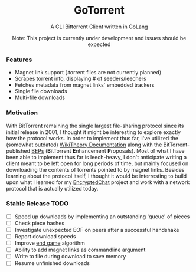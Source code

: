 <div align="center">
	<h1>GoTorrent</h1>
	<p>A CLI Bittorrent Client written in GoLang</p>
	<p>Note: This project is currently under development and issues should be expected</p>
</div>

### Features
 - Magnet link support (.torrent files are not currently planned)
 - Scrapes torrent info, displaying # of seeders/leechers
 - Fetches metadata from magnet links' embedded trackers
 - Single file downloads
 - Multi-file downloads

### Motivation
With BitTorrent remaining the single largest file-sharing protocol since its initial release in 2001, I thought it might be interesting to explore exactly how the protocol works. In order to implement thus far, I've utilized the (somewhat outdated) [WikiTheory Documentation](https://wiki.theory.org/BitTorrentSpecification) along with the BitTorrent-published [BEPs](http://www.bittorrent.org/beps/bep_0000.html) (**B**itTorrent **E**nhancement **P**roposals). Most of what I have been able to implement thus far is leech-heavy, I don't anticipate writing a client meant to be left open for long periods of time, but mainly focused on downloading the contents of torrents pointed to by magnet links. Besides learning about the protocol itself, I thought it would be interresting to build upon what I learned for my [EncryptedChat](http://www.github.com/jackwiseman/encryptedchat) project and work with a network protocol that is actually utilized today.

### Stable Release TODO
- [ ] Speed up downloads by implementing an outstanding 'queue' of pieces
- [ ] Check piece hashes
- [ ] Investigate unexpected EOF on peers after a successful handshake
- [ ] Report download speeds
- [ ] Improve [end game](https://wiki.theory.org/BitTorrentSpecification#End_Game) algorithm
- [ ] Ability to add magnet links as commandline argument
- [ ] Write to file during download to save memory
- [ ] Resume unfinished downloads
